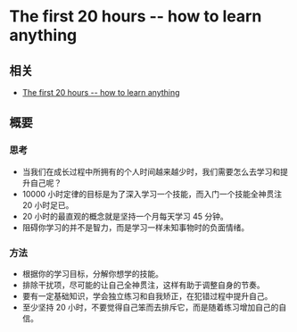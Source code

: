 # The first 20 hours -- how to learn anything

## 相关

- [The first 20 hours -- how to learn anything](https://www.youtube.com/watch?v=5MgBikgcWnY)

## 概要

### 思考

- 当我们在成长过程中所拥有的个人时间越来越少时，我们需要怎么去学习和提升自己呢？
- 10000 小时定律的目标是为了深入学习一个技能，而入门一个技能全神贯注 20 小时足已。
- 20 小时的最直观的概念就是坚持一个月每天学习 45 分钟。
- 阻碍你学习的并不是智力，而是学习一样未知事物时的负面情绪。

### 方法

- 根据你的学习目标，分解你想学的技能。
- 排除干扰项，尽可能的让自己全神贯注，这样有助于调整自身的节奏。
- 要有一定基础知识，学会独立练习和自我矫正，在犯错过程中提升自己。
- 至少坚持 20 小时，不要觉得自己笨而去排斥它，而是随着练习增加自己的自信。

